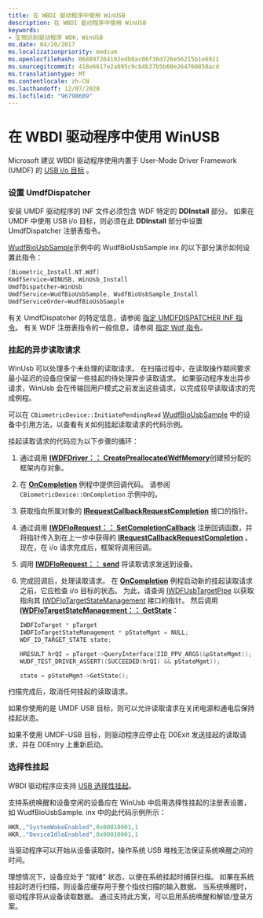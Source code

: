```yaml
---
title: 在 WBDI 驱动程序中使用 WinUSB
description: 在 WBDI 驱动程序中使用 WinUSB
keywords:
- 生物识别驱动程序 WDK，WinUSB
ms.date: 04/20/2017
ms.localizationpriority: medium
ms.openlocfilehash: 068897264192edb0ac06f36d726e56215b1e6921
ms.sourcegitcommit: 418e6617e2a695c9cb4b37b5b60e264760858acd
ms.translationtype: MT
ms.contentlocale: zh-CN
ms.lasthandoff: 12/07/2020
ms.locfileid: "96798609"
---
```

# <a name="using-winusb-in-a-wbdi-driver"></a>在 WBDI 驱动程序中使用 WinUSB


Microsoft 建议 WBDI 驱动程序使用内置于 User-Mode Driver Framework (UMDF) 的 [USB i/o 目标](../wdf/usb-i-o-targets-in-umdf.md) 。

### <a name="span-idsetting_umdfdispatcherspanspan-idsetting_umdfdispatcherspansetting-umdfdispatcher"></a><span id="setting_umdfdispatcher"></span><span id="SETTING_UMDFDISPATCHER"></span>设置 UmdfDispatcher

安装 UMDF 驱动程序的 INF 文件必须包含 WDF 特定的 **DDInstall** 部分。 如果在 UMDF 中使用 USB i/o 目标，则必须在此 **DDInstall** 部分中设置 UmdfDispatcher 注册表指令。

[WudfBioUsbSample](https://github.com/Microsoft/Windows-driver-samples/tree/master/biometrics/driver)示例中的 WudfBioUsbSample inx 的以下部分演示如何设置此指令：

```cpp
[Biometric_Install.NT.Wdf]
KmdfService=WINUSB, WinUsb_Install
UmdfDispatcher=WinUsb
UmdfService=WudfBioUsbSample, WudfBioUsbSample_Install
UmdfServiceOrder=WudfBioUsbSample
```

有关 UmdfDispatcher 的特定信息，请参阅 [指定 UMDFDISPATCHER INF 指令](../wdf/specifying-wdf-directives-in-inf-files.md)。 有关 WDF 注册表指令的一般信息，请参阅 [指定 Wdf 指令](../wdf/specifying-wdf-directives-in-inf-files.md)。

### <a name="span-idpending_asynchronous_read_requestsspanspan-idpending_asynchronous_read_requestsspanpending-asynchronous-read-requests"></a><span id="pending_asynchronous_read_requests"></span><span id="PENDING_ASYNCHRONOUS_READ_REQUESTS"></span>挂起的异步读取请求

WinUsb 可以处理多个未处理的读取请求。 在扫描过程中，在读取操作期间要求最小延迟的设备应保留一些挂起的待处理异步读取请求。 如果驱动程序发出异步请求，WinUsb 会在传输回用户模式之前发出这些请求，以完成较早读取请求的完成例程。

可以在 `CBiometricDevice::InitiatePendingRead` [WudfBioUsbSample](https://github.com/Microsoft/Windows-driver-samples/tree/master/biometrics/driver) 中的设备中引用方法，以查看有关如何挂起读取请求的代码示例。

挂起读取请求的代码应为以下步骤的循环：

1.  通过调用 [**IWDFDriver：： CreatePreallocatedWdfMemory**](/windows-hardware/drivers/ddi/wudfddi/nf-wudfddi-iwdfdriver-createpreallocatedwdfmemory)创建预分配的框架内存对象。

2.  在 [**OnCompletion**](/windows-hardware/drivers/ddi/wudfddi/nf-wudfddi-irequestcallbackrequestcompletion-oncompletion) 例程中提供回调代码。 请参阅 `CBiometricDevice::OnCompletion` 示例中的。

3.  获取指向所属对象的 [**IRequestCallbackRequestCompletion**](/windows-hardware/drivers/ddi/wudfddi/nn-wudfddi-irequestcallbackrequestcompletion) 接口的指针。

4.  通过调用 [**IWDFIoRequest：： SetCompletionCallback**](/windows-hardware/drivers/ddi/wudfddi/nf-wudfddi-iwdfiorequest-setcompletioncallback) 注册回调函数，并将指针传入到在上一步中获得的 [**IRequestCallbackRequestCompletion**](/windows-hardware/drivers/ddi/wudfddi/nn-wudfddi-irequestcallbackrequestcompletion) 。 现在，在 i/o 请求完成后，框架将调用回调。

5.  调用 [**IWDFIoRequest：： send**](/windows-hardware/drivers/ddi/wudfddi/nf-wudfddi-iwdfiorequest-send) 将读取请求发送到设备。

6.  完成回调后，处理读取请求。 在 [**OnCompletion**](/windows-hardware/drivers/ddi/wudfddi/nf-wudfddi-irequestcallbackrequestcompletion-oncompletion) 例程启动新的挂起读取请求之前，它应检查 i/o 目标的状态。 为此，请查询 [IWDFUsbTargetPipe](/windows-hardware/drivers/ddi/wudfusb/nn-wudfusb-iwdfusbtargetpipe) 以获取指向其 [IWDFIoTargetStateManagement](/windows-hardware/drivers/ddi/wudfddi/nn-wudfddi-iwdfiotargetstatemanagement) 接口的指针。 然后调用 [**IWDFIoTargetStateManagement：： GetState**](/windows-hardware/drivers/ddi/wudfddi/nf-wudfddi-iwdfiotargetstatemanagement-getstate)：
    ```cpp
    IWDFIoTarget * pTarget
    IWDFIoTargetStateManagement * pStateMgmt = NULL;
    WDF_IO_TARGET_STATE state;

    HRESULT hrQI = pTarget->QueryInterface(IID_PPV_ARGS(&pStateMgmt));
    WUDF_TEST_DRIVER_ASSERT((SUCCEEDED(hrQI) && pStateMgmt));

    state = pStateMgmt->GetState();
    ```

扫描完成后，取消任何挂起的读取请求。

如果你使用的是 UMDF USB 目标，则可以允许读取请求在关闭电源和通电后保持挂起状态。

如果不使用 UMDF-USB 目标，则驱动程序应停止在 D0Exit 发送挂起的读取请求，并在 D0Entry 上重新启动。

### <a name="span-idselective_suspendspanspan-idselective_suspendspanselective-suspend"></a><span id="selective_suspend"></span><span id="SELECTIVE_SUSPEND"></span>选择性挂起

WBDI 驱动程序应支持 [USB 选择性挂起](../usbcon/usb-selective-suspend.md)。

支持系统唤醒和设备空闲的设备应在 WinUsb 中启用选择性挂起的注册表设置，如 WudfBioUsbSample. inx 中的此代码示例所示：

```cpp
HKR,,"SystemWakeEnabled",0x00010001,1
HKR,,"DeviceIdleEnabled",0x00010001,1
```

当驱动程序可以开始从设备读取时，操作系统 USB 堆栈无法保证系统唤醒之间的时间。

理想情况下，设备应处于 "就绪" 状态，以便在系统挂起时捕获扫描。 如果在系统挂起时进行扫描，则设备应缓存用于整个指纹扫描的输入数据。 当系统唤醒时，驱动程序将从设备读取数据。 通过支持此方案，可以启用系统唤醒和解锁/登录方案。

 

